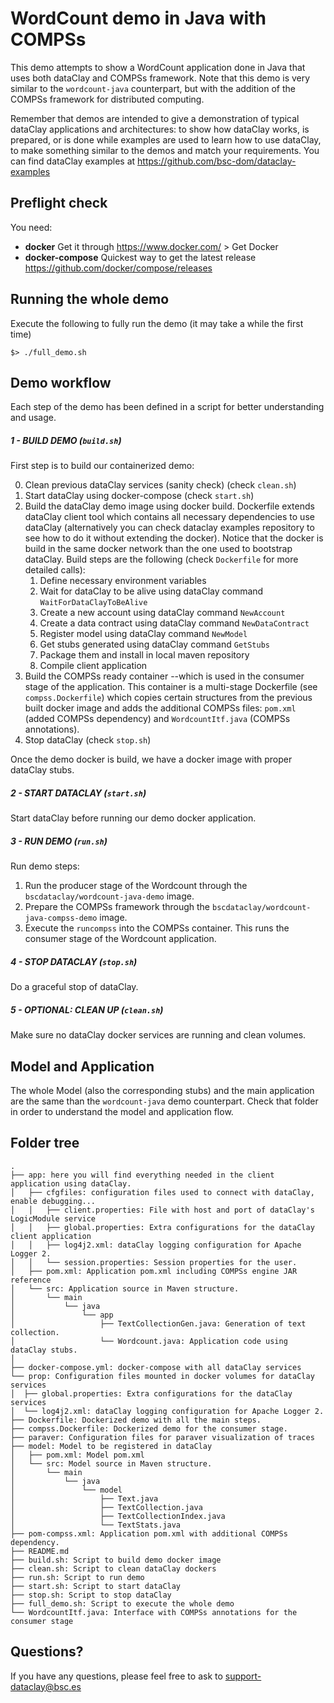 # WordCount demo in Java with COMPSs

This demo attempts to show a WordCount application done in Java that uses both dataClay
and COMPSs framework. Note that this demo is very similar to the `wordcount-java` counterpart,
but with the addition of the COMPSs framework for distributed computing.

Remember that demos are intended to give a demonstration of typical dataClay applications and architectures: to show how dataClay works, is prepared, or is done while examples are used to learn how to use dataClay, to make something similar to the demos and match your requirements. You can find dataClay examples at https://github.com/bsc-dom/dataclay-examples

## Preflight check

You need:

  - **docker** Get it through https://www.docker.com/ > Get Docker
  - **docker-compose** Quickest way to get the latest release https://github.com/docker/compose/releases
  
## Running the whole demo

Execute the following to fully run the demo (it may take a while the first time) 

``` 
$> ./full_demo.sh
```


## Demo workflow

Each step of the demo has been defined in a script for better understanding and usage.

##### 1 - BUILD DEMO (`build.sh`)

First step is to build our containerized demo:

0. Clean previous dataClay services (sanity check) (check `clean.sh`)
1. Start dataClay using docker-compose (check `start.sh`)
2. Build the dataClay demo image using docker build. Dockerfile extends dataClay client tool which contains all necessary dependencies to use dataClay (alternatively you can check dataclay examples repository to see how to do it without extending the docker). Notice that the docker is build in the same docker network than the one used to bootstrap dataClay. Build steps are the following (check `Dockerfile` for more detailed calls):
   1. Define necessary environment variables 
   2. Wait for dataClay to be alive using dataClay command `WaitForDataClayToBeAlive`
   3. Create a new account using dataClay command `NewAccount`
   4. Create a data contract using dataClay command `NewDataContract`
   5. Register model using dataClay command `NewModel`
   6. Get stubs generated using dataClay command `GetStubs`
   7. Package them and install in local maven repository 
   8. Compile client application 
3. Build the COMPSs ready container --which is used in the consumer stage of the application. This container is a multi-stage Dockerfile (see `compss.Dockerfile`) which copies certain structures from the previous built docker image and adds the additional COMPSs files: `pom.xml` (added COMPSs dependency) and `WordcountItf.java` (COMPSs annotations).
4. Stop dataClay (check `stop.sh`)

Once the demo docker is build, we have a docker image with proper dataClay stubs.
   
##### 2 - START DATACLAY (`start.sh`)

Start dataClay before running our demo docker application. 

##### 3 - RUN DEMO (`run.sh`)

Run demo steps:
1. Run the producer stage of the Wordcount through the `bscdataclay/wordcount-java-demo` image.
2. Prepare the COMPSs framework through the `bscdataclay/wordcount-java-compss-demo` image.
3. Execute the `runcompss` into the COMPSs container. This runs the consumer stage of the Wordcount application.

##### 4 - STOP DATACLAY (`stop.sh`)

Do a graceful stop of dataClay. 

##### 5 - OPTIONAL: CLEAN UP (`clean.sh`)

Make sure no dataClay docker services are running and clean volumes.


## Model and Application

The whole Model (also the corresponding stubs) and the main application are the same
than the `wordcount-java` demo counterpart. Check that folder in order to understand
the model and application flow.

## Folder tree 
```
.
├── app: here you will find everything needed in the client application using dataClay. 
│   ├── cfgfiles: configuration files used to connect with dataClay, enable debugging...
│   │   ├── client.properties: File with host and port of dataClay's LogicModule service
│   │   ├── global.properties: Extra configurations for the dataClay client application
│   │   ├── log4j2.xml: dataClay logging configuration for Apache Logger 2.
│   │   └── session.properties: Session properties for the user.
│   ├── pom.xml: Application pom.xml including COMPSs engine JAR reference
│   └── src: Application source in Maven structure. 
│       └── main
│           └── java
│               └── app
│                   ├── TextCollectionGen.java: Generation of text collection.
│                   └── Wordcount.java: Application code using dataClay stubs. 
│   
├── docker-compose.yml: docker-compose with all dataClay services
└── prop: Configuration files mounted in docker volumes for dataClay services
│  ├── global.properties: Extra configurations for the dataClay services
│  └── log4j2.xml: dataClay logging configuration for Apache Logger 2. 
├── Dockerfile: Dockerized demo with all the main steps.
├── compss.Dockerfile: Dockerized demo for the consumer stage.
├── paraver: Configuration files for paraver visualization of traces
├── model: Model to be registered in dataClay
│   ├── pom.xml: Model pom.xml
│   └── src: Model source in Maven structure. 
│       └── main
│           └── java
│               └── model
│                   ├── Text.java
│                   ├── TextCollection.java
│                   ├── TextCollectionIndex.java
│                   └── TextStats.java
├── pom-compss.xml: Application pom.xml with additional COMPSs dependency.
├── README.md
├── build.sh: Script to build demo docker image
├── clean.sh: Script to clean dataClay dockers
├── run.sh: Script to run demo
├── start.sh: Script to start dataClay
├── stop.sh: Script to stop dataClay
├── full_demo.sh: Script to execute the whole demo
└── WordcountItf.java: Interface with COMPSs annotations for the consumer stage
```

## Questions? 

If you have any questions, please feel free to ask to support-dataclay@bsc.es
